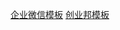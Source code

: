 ﻿[企业微信模板][1]
[创业邦模板][2]


  [1]: https://org.modao.cc/app/438de05c14b38f685d8a6598dccbde6a1e29921c
  [2]: https://org.modao.cc/app/5dad074398e772572bc3e3137f7092fca29dd2eb